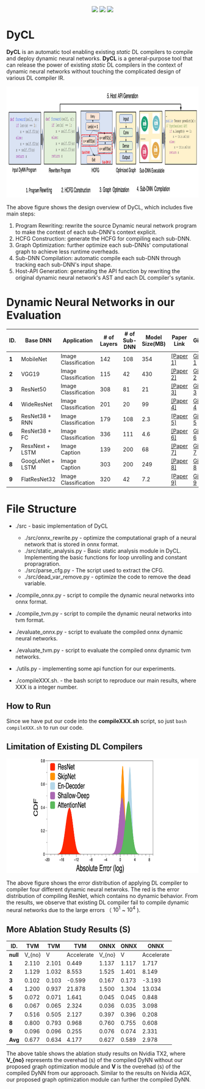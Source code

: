 
<p align="center">
 <a href="https://github.com/anonymousGithub2022/main/LICENSE"><img src="https://img.shields.io/github/license/anonymousGithub2022/DyCL"></a>
 <a href="https://github.com/anonymousGithub2022/main/LICENSE"><img src="https://img.shields.io/pypi/pyversions/tvm"></a>
 <a href="https://github.com/anonymousGithub2022/main/LICENSE"><img src="https://img.shields.io/github/languages/code-size/anonymousGithub2022/DyCL"></a>
</p>


# DyCL 


**DyCL** is an automatic tool enabling existing *static* DL compilers to compile and deploy dynamic neural networks.
**DyCL** is a general-purpose tool that can release the power of existing *static* DL compilers in the context of dynamic neural networks without touching the complicated design of various DL compiler IR.


<div  align="center">    
 <img src="https://github.com/anonymousGithub2022/DyCL/blob/main/fig/overview.png" width="680" height="290" alt="Design Overview"/><br/>
</div>    


The above figure shows the design overview of DyCL, which includes five main steps: 
 1. Program Rewriting: rewrite the source Dynamic neural network program to make the contest of each sub-DNN's context explicit.
 2. HCFG Construction: generate the HCFG for compiling each sub-DNN.
 3. Graph Optimization: further optimize each sub-DNNs' computational graph to achieve less runtime overheads.
 4. Sub-DNN Compilation: automatic compile each sub-DNN through tracking each sub-DNN's input shape.
 6. Host-API Generation: generating the API function by rewriting the original dynamic neural network's AST and each DL compiler's sytanix.

# Dynamic Neural Networks in our Evaluation

| **ID.** | **Base DNN**     | **Application**      | **# of Layers** | **# of Sub-DNN** | **Model Size(MB)** | **Paper Link**                               | **GitHub**                                                 |
|---------|------------------|----------------------|-----------------|------------------|--------------------|----------------------------------------------|-------------------------------------------------------------|
| **1**   | MobileNet        | Image Classification | 142             | 108              | 354                | [[Paper 1]](http://shallowdeep.network/)                  | [Github 1](https://github.com/yigitcankaya/Shallow-Deep-Networks)       |
| **2**   | VGG19            | Image Classification | 115             | 42               | 430                | [[Paper 2]](http://shallowdeep.network/)                  | [Github 2](https://github.com/yigitcankaya/Shallow-Deep-Networks)       |
| **3**   | ResNet50         | Image Classification | 308             | 81               | 21                 | [[Paper 3]](http://shallowdeep.network/)                  | [Github 3](https://github.com/yigitcankaya/Shallow-Deep-Networks)       |
| **4**   | WideResNet       | Image Classification | 201             | 20               | 99                 | [[Paper 4]](http://shallowdeep.network/)                  | [Github 4](https://github.com/yigitcankaya/Shallow-Deep-Networks)       |
| **5**   | ResNet38 + RNN   | Image Classification | 179             | 108              | 2.3                | [[Paper 5]](https://arxiv.org/abs/1711.09485)             | [Github 5](https://github.com/ucbdrive/skipnet)                         |
| **6**   | ResNet38 + FC    | Image Classification | 336             | 111              | 4.6                | [[Paper 6]](https://arxiv.org/abs/1711.09485)             | [Github 6](https://github.com/ucbdrive/skipnet)                         |
| **7**   | ResxNext + LSTM  | Image Caption        | 139             | 200              | 68                 | [[Paper 7]](https://proceedings.mlr.press/v37/xuc15.html) | [Github 7](https://github.com/parksunwoo/show_attend_and_tell_pytorch)  |
| **8**   | GoogLeNet + LSTM | Image Caption        | 303             | 200              | 249                | [[Paper 8]](https://proceedings.mlr.press/v37/xuc15.html) | [Github 8](https://github.com/parksunwoo/show_attend_and_tell_pytorch)  |
| **9**   | FlatResNet32     | Image Classification | 320             | 42               | 7.2                | [[Paper 9]](https://arxiv.org/abs/1711.08393)             | [Github 9](https://github.com/Tushar-N/blockdrop)                       |


# File Structure
* ./src - basic implementation of DyCL
  * ./src/onnx_rewrite.py - optimize the computational graph of a neural network that is stored in onnx format.
  * ./src/static_analysis.py - Basic static analysis module in DyCL. Implementing the basic functions for loop unrolling and constant propragration.
  * ./src/parse_cfg.py - The script used to extract the CFG.
  * ./src/dead_var_remove.py - optimize the code to remove the dead variable.

* ./compile_onnx.py - script to compile the dynamic neural networks into onnx format.
* ./compile_tvm.py - script to compile the dynamic neural networks into tvm format.
* ./evaluate_onnx.py - script to evaluate the compiled onnx dynamic neural networks.
* ./evaluate_tvm.py - script to evaluate the compiled onnx dynamic tvm networks.
* ./utils.py        - implementing some api function for our experiments.



* ./compileXXX.sh. - the bash script to reproduce our main results, where XXX is a integer number.

## How to Run

Since we have put our code into the **compileXXX.sh** script, so just `bash compileXXX.sh` to run our code.


## Limitation of Existing DL Compilers


<div  align="center">    
 <img src="https://github.com/anonymousGithub2022/DyCL/blob/main/fig/error.png" width="740" height="300" alt="Design Overview"/><br/>
</div>    

The above figure shows the error distribution of applying DL compiler to compiler four different dynamic neural netwroks. The red is the error distribution of compiling ResNet, which contains no dynamic behavior. From the results, we observe that existing DL compiler fail to compile dynamic neural networks due to the large errors （ $10^1$ ~ $10^4$ ).


## More Ablation Study Results (S)

| **ID.**  | **TVM** | **TVM** | **TVM**    | **ONNX** | **ONNX** | **ONNX**        |
|----------|---------|----------|-------------|----------|----------|--------------|
| **null** | V_{no}  | V        | Accelerate  | V_{no}   | V        | Accelerate   |
| **1**   | 2.110   | 2.101    | 0.449       | 1.137    | 1.117    | 1.717        |
| **2**   | 1.129   | 1.032    | 8.553       | 1.525    | 1.401    | 8.149        |
| **3**   | 0.102   | 0.103    | -0.599      | 0.167    | 0.173    | -3.193       |
| **4**   | 1.200   | 0.937    | 21.878      | 1.500    | 1.304    | 13.034       |
| **5**   | 0.072   | 0.071    | 1.641       | 0.045    | 0.045    | 0.848        |
| **6**   | 0.067   | 0.065    | 2.324       | 0.036    | 0.035    | 3.098        |
| **7**   | 0.516   | 0.505    | 2.127       | 0.397    | 0.396    | 0.208        |
| **8**   | 0.800   | 0.793    | 0.968       | 0.760    | 0.755    | 0.608        |
| **9**   | 0.096   | 0.096    | 0.255       | 0.076    | 0.074    | 2.331        |
| **Avg**  | 0.677   | 0.634    | 4.177       | 0.627    | 0.589    | 2.978        |

The above table shows the ablation study results on Nvidia TX2, where **V_{no}** represents the overehad (s) of the compiled DyNN without our proposed graph optimization module and **V** is the overehad (s) of the compiled DyNN from our approoach.
Similar to the results on Nvidia AGX, our proposed graph optimization module can further the compiled DyNN.

